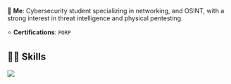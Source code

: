 💬 **Me**: Cybersecurity student specializing in networking, and OSINT, with a strong interest in threat intelligence and physical pentesting.

⭐ **Certifications**: `PORP`

## 👨‍💻 Skills
[![](https://skillicons.dev/icons?i=ansible,bash,c,cmake,docker,git,latex,linux,powershell,py,vim,vscode)](https://skillicons.dev)

<!--
**Wemubis/Wemubis** is a ✨ _special_ ✨ repository because its `README.md` (this file) appears on your GitHub profile.

Here are some ideas to get you started:

- 🔭 I’m currently working on ...
- 🌱 I’m currently learning ...
- 👯 I’m looking to collaborate on ...
- 🤔 I’m looking for help with ...
- 💬 Ask me about ...
- 📫 How to reach me: ...
- 😄 Pronouns: ...
- ⚡ Fun fact: ...
-->
